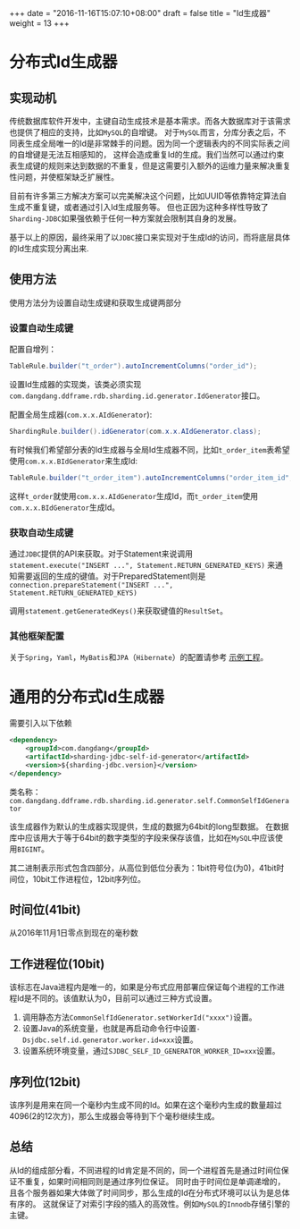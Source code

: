 +++
date = "2016-11-16T15:07:10+08:00"
draft = false
title = "Id生成器"
weight = 13
+++

# 分布式Id生成器

## 实现动机

传统数据库软件开发中，主键自动生成技术是基本需求。而各大数据库对于该需求也提供了相应的支持，比如`MySQL`的自增键。
对于`MySQL`而言，分库分表之后，不同表生成全局唯一的Id是非常棘手的问题。因为同一个逻辑表内的不同实际表之间的自增键是无法互相感知的，
这样会造成重复Id的生成。我们当然可以通过约束表生成键的规则来达到数据的不重复，但是这需要引入额外的运维力量来解决重复性问题，并使框架缺乏扩展性。

目前有许多第三方解决方案可以完美解决这个问题，比如UUID等依靠特定算法自生成不重复键，或者通过引入Id生成服务等。
但也正因为这种多样性导致了`Sharding-JDBC`如果强依赖于任何一种方案就会限制其自身的发展。

基于以上的原因，最终采用了以`JDBC`接口来实现对于生成Id的访问，而将底层具体的Id生成实现分离出来.

## 使用方法

使用方法分为设置自动生成键和获取生成键两部分

### 设置自动生成键

配置自增列：

```java
TableRule.builder("t_order").autoIncrementColumns("order_id");
```

设置Id生成器的实现类，该类必须实现`com.dangdang.ddframe.rdb.sharding.id.generator.IdGenerator`接口。

配置全局生成器(`com.x.x.AIdGenerator`):

```java
ShardingRule.builder().idGenerator(com.x.x.AIdGenerator.class);

```

有时候我们希望部分表的Id生成器与全局Id生成器不同，比如`t_order_item`表希望使用`com.x.x.BIdGenerator`来生成Id:

```java
TableRule.builder("t_order_item").autoIncrementColumns("order_item_id", com.x.x.BIdGenerator.class);
```

这样`t_order`就使用`com.x.x.AIdGenerator`生成Id，而`t_order_item`使用`com.x.x.BIdGenerator`生成Id。


### 获取自动生成键

通过`JDBC`提供的API来获取。对于Statement来说调用```statement.execute("INSERT ...", Statement.RETURN_GENERATED_KEYS)```
来通知需要返回的生成的键值。对于PreparedStatement则是```connection.prepareStatement("INSERT ...", Statement.RETURN_GENERATED_KEYS)```

调用```statement.getGeneratedKeys()```来获取键值的`ResultSet`。

### 其他框架配置

关于`Spring`，`Yaml`，`MyBatis`和`JPA`（`Hibernate`）的配置请参考
[示例工程](https://github.com/dangdangdotcom/sharding-jdbc/tree/master/sharding-jdbc-example)。

# 通用的分布式Id生成器

需要引入以下依赖

```xml
<dependency>
    <groupId>com.dangdang</groupId>
    <artifactId>sharding-jdbc-self-id-generator</artifactId>
    <version>${sharding-jdbc.version}</version>
</dependency>
```
类名称：`com.dangdang.ddframe.rdb.sharding.id.generator.self.CommonSelfIdGenerator`

该生成器作为默认的生成器实现提供，生成的数据为64bit的long型数据。
在数据库中应该用大于等于64bit的数字类型的字段来保存该值，比如在`MySQL`中应该使用`BIGINT`。

其二进制表示形式包含四部分，从高位到低位分表为：1bit符号位(为0)，41bit时间位，10bit工作进程位，12bit序列位。

## 时间位(41bit)

从2016年11月1日零点到现在的毫秒数

## 工作进程位(10bit)

该标志在Java进程内是唯一的，如果是分布式应用部署应保证每个进程的工作进程Id是不同的。该值默认为0，目前可以通过三种方式设置。

 1. 调用静态方法`CommonSelfIdGenerator.setWorkerId("xxxx")`设置。
 1. 设置Java的系统变量，也就是再启动命令行中设置`-Dsjdbc.self.id.generator.worker.id=xxx`设置。
 1. 设置系统环境变量，通过`SJDBC_SELF_ID_GENERATOR_WORKER_ID=xxx`设置。

## 序列位(12bit)

该序列是用来在同一个毫秒内生成不同的Id。如果在这个毫秒内生成的数量超过4096(2的12次方)，那么生成器会等待到下个毫秒继续生成。

## 总结

从Id的组成部分看，不同进程的Id肯定是不同的，同一个进程首先是通过时间位保证不重复，如果时间相同则是通过序列位保证。
同时由于时间位是单调递增的，且各个服务器如果大体做了时间同步，那么生成的Id在分布式环境可以认为是总体有序的。
这就保证了对索引字段的插入的高效性。例如`MySQL`的`Innodb`存储引擎的主键。